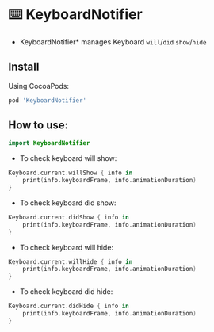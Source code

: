 # ⌨️ KeyboardNotifier
* KeyboardNotifier* manages Keyboard `will`/`did` `show`/`hide`

## Install

Using CocoaPods:

```ruby
pod 'KeyboardNotifier'
```

## How to use:

```swift
import KeyboardNotifier
```

- To check keyboard will show:

```swift
Keyboard.current.willShow { info in
    print(info.keyboardFrame, info.animationDuration)
}
``` 

- To check keyboard did show:

```swift
Keyboard.current.didShow { info in
    print(info.keyboardFrame, info.animationDuration)
}
``` 

- To check keyboard will hide:

```swift
Keyboard.current.willHide { info in
    print(info.keyboardFrame, info.animationDuration)
}
``` 

- To check keyboard did hide:

```swift
Keyboard.current.didHide { info in
    print(info.keyboardFrame, info.animationDuration)
}
``` 
